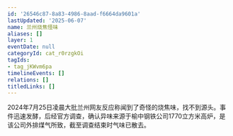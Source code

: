 ```yaml
---
id: '26546c87-8a83-4986-8aad-f6664da9601a'
lastUpdated: '2025-06-07'
name: 兰州烧焦怪味
aliases: []
layer: 1
eventDate: null
categoryId: cat_r0rzgkOi
tagIds:
- tag_jKWvm6pa
timelineEvents: []
relations: []
titledLinks: []
---
```

2024年7月25日凌晨大批兰州网友反应称闻到了奇怪的烧焦味，找不到源头。事件迅速发酵，后经官方调查，确认异味来源于榆中钢铁公司1770立方米高炉，是该公司外排煤气所致，截至调查结束时气味已散去。
